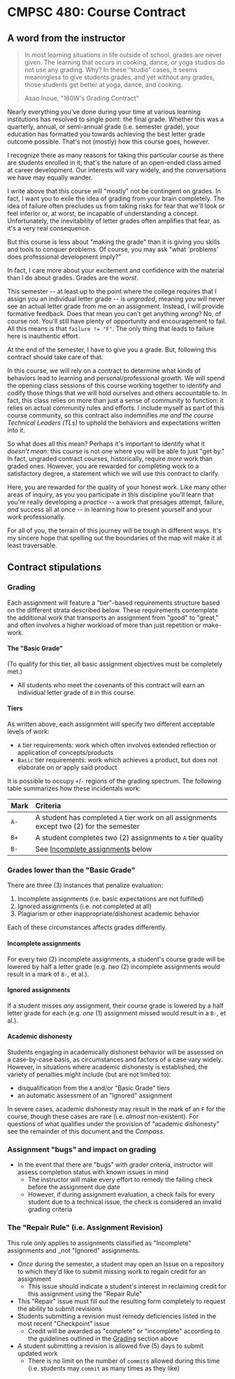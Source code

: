 # CMPSC 480: Course Contract

## A word from the instructor

> In most learning situations in life outside of school, grades are never given.
The learning that occurs in cooking, dance, or yoga studios
do not use any grading. Why? In these “studio” cases, it seems meaningless to
give students grades, and yet without any grades, those students get better at yoga, dance, and cooking.
>
> Asao Inoue, "160W's Grading Contract"

Nearly everything you've done during your time at various learning institutions has resolved to single point: the final grade. Whether this was a quarterly, annual, or semi-annual grade (i.e. semester grade), your education has formatted you towards achieving the best letter grade outcome possible. That's not (mostly) how this course goes, however.

I recognize there as many reasons for taking this particular course as there are students enrolled in it; that's the nature of an open-ended class aimed at career development. Our interests will vary widely, and the conversations we have may equally wander.

I write above that this course will "mostly" not be contingent on grades. In fact, I want you to exile the idea of grading from your brain completely. The idea of failure often precludes us from taking risks for fear that we'll look or feel inferior or, at worst, be incapable of understanding a concept. Unfortunately, the inevitability of letter grades often amplifies that fear, as it's a very real consequence.

But this course is less about "making the grade" than it is giving you skills and tools to conquer problems. Of course, you may ask "what 'problems' does professional development imply?"

In fact, I care more about your excitement and confidence with the material than I do about grades. Grades are the _worst_.

This semester -- at least up to the point where the college requires that I assign you an individual letter grade -- is _ungraded_, meaning you will never see an actual letter grade from me on an assignment. Instead, I will provide formative feedback. Does that mean you can't get anything _wrong_? No, of course not. You'll still have plenty of opportunity and encouragement to fail. All this means is that `failure != "F"`. The only thing that leads to failure here is inauthentic effort.

At the end of the semester, I have to give you a grade. But, following this contract should take care of that.

In this course, we will rely on a contract to determine what kinds of behaviors lead to learning and personal/professional growth. We will spend the opening class sessions of this course working together to identify and codify those things that we will hold ourselves and others accountable to. In fact, this class relies on more than just a sense of community to function: it relies on actual community rules and efforts. I include myself as part of this course community, so this contract also indemnifies _me and the course Technical Leaders (TLs)_ to uphold the behaviors and expectations written into it.

So what does all this mean? Perhaps it's important to identify what it _doesn't mean_: this course is not one where you will be able to just "get by." In fact, ungraded contract courses, historically, require _more_ work than graded ones. However, you are rewarded for completing work to a satisfactory degree, a statement which we will use this contract to clarify.

Here, you are rewarded for the quality of your honest work. Like many other areas of inquiry, as you you participate in this discipline you'll learn that you're really developing a _practice_ -- a work that presages attempt, failure, _and_ success all at once -- in learning how to present yourself and your work professionally.

For all of you, the terrain of this journey will be tough in different ways. It's my sincere hope that spelling out the boundaries of the map will make it at least traversable.

## Contract stipulations

### Grading

Each assignment will feature a "tier"-based requirements structure based on the different strata described below. These requirements contemplate the additional work that transports an assignment from "good" to "great," and often involves a higher workload of more than just repetition or make-work.

#### The "Basic Grade"

(To qualify for this tier, all basic assignment objectives must be completely met.)

* All students who meet the covenants of this contract will earn an individual letter grade of `B` in this course.

#### Tiers

As written above, each assignment will specify two different acceptable levels of work:

* `A` tier requirements: work which often involves extended reflection or application of concepts/products
* `Basic` tier requirements: work which achieves a product, but does not elaborate on or apply said product

It is possible to occupy `+`/`-` regions of the grading spectrum. The following table summarizes how these
incidentals work:

|Mark            |Criteria                                                                                 |
|:---------------|:----------------------------------------------------------------------------------------|
|`A-`            |A student has completed `A` tier work on all assignments except two (2) for the semester |
|`B+`            |A student completes two (2) assignments to `A` tier quality                              |
|`B-`            |See [Incomplete assignments](#incomplete-assignments) below                              |

### Grades lower than the "Basic Grade"

There are three (3) instances that penalize evaluation:

1. Incomplete assignments (i.e. basic expectations are not fulfilled)
2. Ignored assignments (i.e. not completed at all)
3. Plagiarism or other inappropriate/dishonest academic behavior

Each of these circumstances affects grades differently.

#### Incomplete assignments

For every two (2) incomplete assignments, a student's course grade will be lowered by half a letter grade (e.g. _two_ (2) incomplete assignments would result in a mark of `B-`, et al.).

#### Ignored assignments

If a student misses _any_ assignment, their course grade is lowered by a half letter grade for each (e.g. _one_ (1) assignment missed would result in a `B-`, et al.).

#### Academic dishonesty

Students engaging in academically dishonest behavior will be assessed on a case-by-case basis, as circumstances and factors of a case vary widely. However, in situations where academic dishonesty is established, the variety of penalties might include (but are not limited to):

* disqualification from the `A` and/or "Basic Grade" tiers
* an automatic assessment of an "Ignored" assignment

In severe cases, academic dishonesty may result in the mark of an `F` for the course, though these cases are rare (i.e. _almost_ non-existent). For questions of what qualifies under the provision of "academic dishonesty" see the remainder of this document and the _Compass_.

### Assignment "bugs" and impact on grading

* In the event that there are "bugs" with grader criteria, instructor will assess completion status with known issues in mind
  * The instructor will make every effort to remedy the failing check before the assignment due date
  * However, if during assignment evaluation, a check fails for every student due to a technical issue, the check is considered an invalid grading criteria  

### The "Repair Rule" (i.e. Assignment Revision)

This rule only applies to assignments classified as "Incomplete" assignments and _not "Ignored" assignments.

* _Once_ during the semester, a student may open an Issue on a repository to which they'd like to submit missing work to regain credit for an assignment
  * This issue should indicate a student's interest in reclaiming credit for this assignment using the "Repair Rule"
* This "Repair" issue must fill out the resulting form completely to request the ability to submit revisions
* Students submitting a revision must remedy deficiencies listed in the most recent "Checkpoint" issue
  * Credit will be awarded as "complete" or "incomplete" according to the guidelines outlined in the [Grading](#Grading) section above
* A student submitting a revision is allowed five (5) days to submit updated work
  * There is no limit on the number of `commit`s allowed during this time (i.e. students may `commit` as many times as they like)
